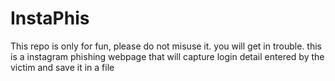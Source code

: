 # InstaPhis
This repo is only for fun, please do not misuse it. you will get in trouble.
this is a instagram phishing webpage that will capture login detail entered by the victim and save it in a file
